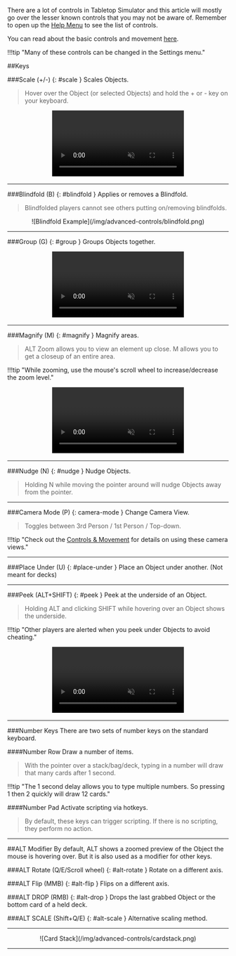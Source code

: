 There are a lot of controls in Tabletop Simulator and this article will mostly go over the lesser known controls that you may not be aware of. Remember to open up the [Help Menu](../getting-started/help-menu.md) to see the list of controls.

You can read about the basic controls and movement [here](basic-controls.md).

!!!tip "Many of these controls can be changed in the Settings menu."

##Keys

###Scale (+/-) {: #scale }
Scales Objects.

> Hover over the Object (or selected Objects) and hold the + or - key on your keyboard.

<center>
    <video controls
        loop
        autoPlay
        muted
        src="/img/advanced-controls/scale.webm">
        Sorry, your browser doesn't support embedded videos.
    </video>
</center>

---


###Blindfold (B) {: #blindfold }
Applies or removes a Blindfold.

> Blindfolded players cannot see others putting on/removing blindfolds.

<center>![Blindfold Example](/img/advanced-controls/blindfold.png)</center>

---


###Group (G) {: #group }
Groups Objects together.

<center>
    <video controls
        loop
        autoPlay
        muted
        src="/img/advanced-controls/group.webm">
        Sorry, your browser doesn't support embedded videos.
    </video>
</center>

---


###Magnify (M) {: #magnify }
Magnify areas.

> ALT Zoom allows you to view an element up close. M allows you to get a closeup of an entire area.

!!!tip "While zooming, use the mouse's scroll wheel to increase/decrease the zoom level."

<center>
    <video controls
        loop
        autoPlay
        muted
        src="/img/advanced-controls/zoom.webm">
        Sorry, your browser doesn't support embedded videos.
    </video>
</center>

---


###Nudge (N) {: #nudge }
Nudge Objects.

> Holding N while moving the pointer around will nudge Objects away from the pointer.

---


###Camera Mode (P) {: camera-mode }
Change Camera View.

> Toggles between 3rd Person / 1st Person / Top-down.

!!!tip "Check out the [Controls & Movement](basic-controls.md) for details on using these camera views."

---


###Place Under (U) {: #place-under }
Place an Object under another. (Not meant for decks)

---


###Peek (ALT+SHIFT) {: #peek }
Peek at the underside of an Object.

> Holding ALT and clicking SHIFT while hovering over an Object shows the underside.

!!!tip "Other players are alerted when you peek under Objects to avoid cheating."

<center>
    <video controls
        loop
        autoPlay
        muted
        src="/img/advanced-controls/peek.webm">
        Sorry, your browser doesn't support embedded videos.
    </video>
</center>

---


###Number Keys
There are two sets of number keys on the standard keyboard.

####Number Row
Draw a number of items.

> With the pointer over a stack/bag/deck, typing in a number will draw that many cards after 1 second.

!!!tip "The 1 second delay allows you to type multiple numbers. So pressing 1 then 2 quickly will draw 12 cards."

####Number Pad
Activate scripting via hotkeys.

> By default, these keys can trigger scripting. If there is no scripting, they perform no action.

---


##ALT Modifier
By default, ALT shows a zoomed preview of the Object the mouse is hovering over. But it is also used as a modifier for other keys.

###ALT Rotate (Q/E/Scroll wheel) {: #alt-rotate }
Rotate on a different axis.

###ALT Flip (MMB) {: #alt-flip }
Flips on a different axis.

###ALT DROP (RMB) {: #alt-drop }
Drops the last grabbed Object or the bottom card of a held deck.

###ALT SCALE (Shift+Q/E) {: #alt-scale }
Alternative scaling method.

---

<center>![Card Stack](/img/advanced-controls/cardstack.png)</center>

---
